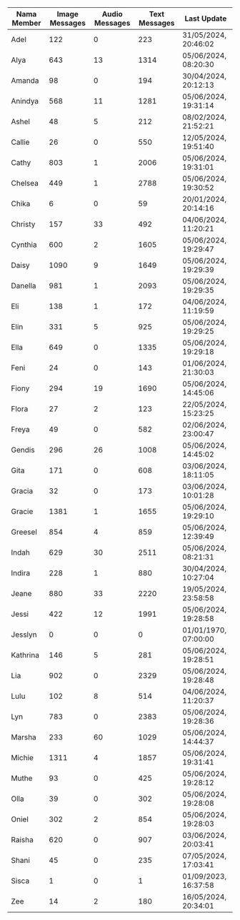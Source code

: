 | Nama Member | Image Messages | Audio Messages | Text Messages | Last Update |
| ------ | -------------- | -------------- | ------------- | ------------ |
| Adel | 122 | 0 | 223 | 31/05/2024, 20:46:02 |
| Alya | 643 | 13 | 1314 | 05/06/2024, 08:20:30 |
| Amanda | 98 | 0 | 194 | 30/04/2024, 20:12:13 |
| Anindya | 568 | 11 | 1281 | 05/06/2024, 19:31:14 |
| Ashel | 48 | 5 | 212 | 08/02/2024, 21:52:21 |
| Callie | 26 | 0 | 550 | 12/05/2024, 19:51:40 |
| Cathy | 803 | 1 | 2006 | 05/06/2024, 19:31:01 |
| Chelsea | 449 | 1 | 2788 | 05/06/2024, 19:30:52 |
| Chika | 6 | 0 | 59 | 20/01/2024, 20:14:16 |
| Christy | 157 | 33 | 492 | 04/06/2024, 11:20:21 |
| Cynthia | 600 | 2 | 1605 | 05/06/2024, 19:29:47 |
| Daisy | 1090 | 9 | 1649 | 05/06/2024, 19:29:39 |
| Danella | 981 | 1 | 2093 | 05/06/2024, 19:29:35 |
| Eli | 138 | 1 | 172 | 04/06/2024, 11:19:59 |
| Elin | 331 | 5 | 925 | 05/06/2024, 19:29:25 |
| Ella | 649 | 0 | 1335 | 05/06/2024, 19:29:18 |
| Feni | 24 | 0 | 143 | 01/06/2024, 21:30:03 |
| Fiony | 294 | 19 | 1690 | 05/06/2024, 14:45:06 |
| Flora | 27 | 2 | 123 | 22/05/2024, 15:23:25 |
| Freya | 49 | 0 | 582 | 02/06/2024, 23:00:47 |
| Gendis | 296 | 26 | 1008 | 05/06/2024, 14:45:02 |
| Gita | 171 | 0 | 608 | 03/06/2024, 18:11:05 |
| Gracia | 32 | 0 | 173 | 03/06/2024, 10:01:28 |
| Gracie | 1381 | 1 | 1655 | 05/06/2024, 19:29:10 |
| Greesel | 854 | 4 | 859 | 05/06/2024, 12:39:49 |
| Indah | 629 | 30 | 2511 | 05/06/2024, 08:21:31 |
| Indira | 228 | 1 | 880 | 30/04/2024, 10:27:04 |
| Jeane | 880 | 33 | 2220 | 19/05/2024, 23:58:58 |
| Jessi | 422 | 12 | 1991 | 05/06/2024, 19:28:58 |
| Jesslyn | 0 | 0 | 0 | 01/01/1970, 07:00:00 |
| Kathrina | 146 | 5 | 281 | 05/06/2024, 19:28:51 |
| Lia | 902 | 0 | 2329 | 05/06/2024, 19:28:48 |
| Lulu | 102 | 8 | 514 | 04/06/2024, 11:20:37 |
| Lyn | 783 | 0 | 2383 | 05/06/2024, 19:28:36 |
| Marsha | 233 | 60 | 1029 | 05/06/2024, 14:44:37 |
| Michie | 1311 | 4 | 1857 | 05/06/2024, 19:31:41 |
| Muthe | 93 | 0 | 425 | 05/06/2024, 19:28:12 |
| Olla | 39 | 0 | 302 | 05/06/2024, 19:28:08 |
| Oniel | 302 | 2 | 854 | 05/06/2024, 19:28:03 |
| Raisha | 620 | 0 | 907 | 03/06/2024, 20:03:41 |
| Shani | 45 | 0 | 235 | 07/05/2024, 17:03:41 |
| Sisca | 1 | 0 | 1 | 01/09/2023, 16:37:58 |
| Zee | 14 | 2 | 180 | 16/05/2024, 20:34:01 |
